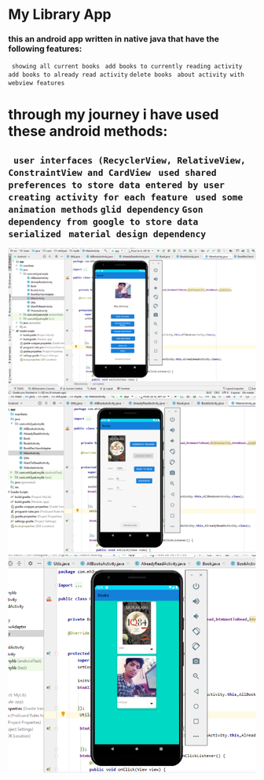 # My Library App 
### this an android app written in native java that have the following features:
  ` showing all current books`
  ` add books to currently reading activity`
  ` add books to already read activity`
  ` delete books `
  ` about activity with webview features`
# through my journey i have used these android methods:
  ` user interfaces (RecyclerView, RelativeView, ConstraintView and CardView`
  ` used shared preferences to store data entered by user`
  ` creating activity for each feature`
  ` used some animation methods`
  ` glid dependency `
  ` Gson dependency from google to store data serialized `
  ` material design dependency`
---
[logo]: 1.png
[logo]: 2.png
[logo]: 3.png
![alt text](1.png "static page")
![alt text](2.png "static page")
![alt text](3.png "static page")

